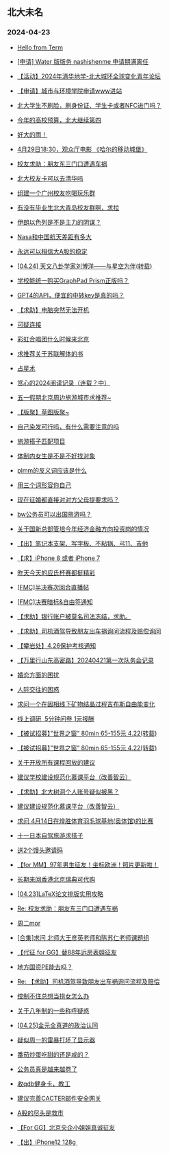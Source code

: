 ## 北大未名 
### 2024-04-23

+ [Hello from Term](https://bbs.pku.edu.cn/v2/post-read.php?bid=7&threadid=18776881)

+ [[申请] Water 版版务 nashishenme 申请期满离任](https://bbs.pku.edu.cn/v2/post-read.php?bid=751&threadid=18776220)

+ [【活动】2024年清华地学-北大城环全球变化青年论坛](https://bbs.pku.edu.cn/v2/post-read.php?bid=351&threadid=18776365)

+ [【申请】城市与环境学院申请www进站](https://bbs.pku.edu.cn/v2/post-read.php?bid=130&threadid=18776386)

+ [北大学生不刷脸，刷身份证、学生卡或者NFC进门吗？](https://bbs.pku.edu.cn/v2/post-read.php?bid=1431&threadid=18776698)

+ [今年的高校预算，北大继续第四](https://bbs.pku.edu.cn/v2/post-read.php?bid=294&threadid=18776476)

+ [好大的雨！](https://bbs.pku.edu.cn/v2/post-read.php?bid=1431&threadid=18776846)

+ [4月29日18:30，观众厅电影 《哈尔的移动城堡》](https://bbs.pku.edu.cn/v2/post-read.php?bid=222&threadid=18776787)

+ [校友求助：朋友东三门口遭遇车祸](https://bbs.pku.edu.cn/v2/post-read.php?bid=104&threadid=18776207)

+ [北大校友卡可以去清华吗](https://bbs.pku.edu.cn/v2/post-read.php?bid=104&threadid=18763016)

+ [组建一个广州校友吃喝玩乐群](https://bbs.pku.edu.cn/v2/post-read.php?bid=486&threadid=18528404)

+ [有没有毕业生北大青岛校友群啊，求拉](https://bbs.pku.edu.cn/v2/post-read.php?bid=453&threadid=18776761)

+ [伊朗以色列是不是主力的阴谋？](https://bbs.pku.edu.cn/v2/post-read.php?bid=249&threadid=18775924)

+ [Nasa和中国航天差距有多大](https://bbs.pku.edu.cn/v2/post-read.php?bid=606&threadid=18775655)

+ [永远可以相信大A股的稳定](https://bbs.pku.edu.cn/v2/post-read.php?bid=249&threadid=18776812)

+ [[04.24] 天文八卦学家刘博洋——与星空为伴(转载)](https://bbs.pku.edu.cn/v2/post-read.php?bid=89&threadid=18776505)

+ [学校能统一购买GraphPad Prism正版吗？](https://bbs.pku.edu.cn/v2/post-read.php?bid=181&threadid=18535552)

+ [GPT4的API，便宜的中转key是真的吗？](https://bbs.pku.edu.cn/v2/post-read.php?bid=35&threadid=18775831)

+ [【求助】电脑突然无法开机](https://bbs.pku.edu.cn/v2/post-read.php?bid=1361&threadid=18776660)

+ [可疑连接](https://bbs.pku.edu.cn/v2/post-read.php?bid=35&threadid=18777002)

+ [彩虹合唱团什么时候来北京](https://bbs.pku.edu.cn/v2/post-read.php?bid=205&threadid=18776511)

+ [求推荐关于苏联解体的书](https://bbs.pku.edu.cn/v2/post-read.php?bid=53&threadid=18776678)

+ [占星术](https://bbs.pku.edu.cn/v2/post-read.php?bid=1279&threadid=18757739)

+ [赏心的2024阅读记录（连载？中）](https://bbs.pku.edu.cn/v2/post-read.php?bid=53&threadid=18775148)

+ [五一假期北京周边旅游城市求推荐~](https://bbs.pku.edu.cn/v2/post-read.php?bid=94&threadid=18776671)

+ [【版聚】草图版聚~](https://bbs.pku.edu.cn/v2/post-read.php?bid=1367&threadid=18776701)

+ [自己染发可行吗，有什么需要注意的吗](https://bbs.pku.edu.cn/v2/post-read.php?bid=354&threadid=18772710)

+ [旅游搭子匹配项目](https://bbs.pku.edu.cn/v2/post-read.php?bid=94&threadid=18776015)

+ [体制内女生是不是不好找对象](https://bbs.pku.edu.cn/v2/post-read.php?bid=36&threadid=18776898)

+ [plmm的反义词应该是什么](https://bbs.pku.edu.cn/v2/post-read.php?bid=103&threadid=18776351)

+ [用三个词形容你自己](https://bbs.pku.edu.cn/v2/post-read.php?bid=103&threadid=18776906)

+ [现在征婚都直接对对方父母提要求吗？](https://bbs.pku.edu.cn/v2/post-read.php?bid=167&threadid=18776741)

+ [bw公务员可以出国旅游吗？](https://bbs.pku.edu.cn/v2/post-read.php?bid=99&threadid=18776379)

+ [关于国新总部管培今年经济金融方向投资岗的情况](https://bbs.pku.edu.cn/v2/post-read.php?bid=99&threadid=18708779)

+ [【出】笔记本支架、写字板、不粘锅、弓11、吉他](https://bbs.pku.edu.cn/v2/post-read.php?bid=71&threadid=18776518)

+ [【求】iPhone 8 或者 iPhone 7](https://bbs.pku.edu.cn/v2/post-read.php?bid=71&threadid=18776766)

+ [昨天今天的应氏杯赛都挺精彩](https://bbs.pku.edu.cn/v2/post-read.php?bid=643&threadid=18776491)

+ [[FMC]半决赛次回合直播帖](https://bbs.pku.edu.cn/v2/post-read.php?bid=519&threadid=18774976)

+ [[FMC]决赛暗标&自由签通知](https://bbs.pku.edu.cn/v2/post-read.php?bid=519&threadid=18776731)

+ [【求助】银行账户被莫名司法冻结，求助。](https://bbs.pku.edu.cn/v2/post-read.php?bid=301&threadid=18773147)

+ [【求助】司机酒驾导致朋友出车祸询问流程及赔偿询问](https://bbs.pku.edu.cn/v2/post-read.php?bid=301&threadid=18776205)

+ [【攀岩处】4.26保护考核通知](https://bbs.pku.edu.cn/v2/post-read.php?bid=224&threadid=18776904)

+ [【万里行山东高密路】20240421第一次队务会记录](https://bbs.pku.edu.cn/v2/post-read.php?bid=143&threadid=18776847)

+ [婚恋方面的困扰](https://bbs.pku.edu.cn/v2/post-read.php?bid=690&threadid=18776638)

+ [人际交往的困惑](https://bbs.pku.edu.cn/v2/post-read.php?bid=690&threadid=18776311)

+ [求问一个在固相线下矿物结晶过程吉布斯自由能变化](https://bbs.pku.edu.cn/v2/post-read.php?bid=642&threadid=18776801)

+ [线上调研  5分钟问卷 1元报酬](https://bbs.pku.edu.cn/v2/post-read.php?bid=1010&threadid=18776760)

+ [【被试招募】”世界之窗“ 80min 65-155元 4.22(转载)](https://bbs.pku.edu.cn/v2/post-read.php?bid=485&threadid=18776397)

+ [【被试招募】”世界之窗“ 80min 65-155元 4.22(转载)](https://bbs.pku.edu.cn/v2/post-read.php?bid=1010&threadid=18776397)

+ [关于开放所有课程回放的建议](https://bbs.pku.edu.cn/v2/post-read.php?bid=438&threadid=18775982)

+ [建议学校建设规范化慕课平台（改善智云）](https://bbs.pku.edu.cn/v2/post-read.php?bid=438&threadid=18776528)

+ [【求助】北大树洞个人账号疑似被黑？](https://bbs.pku.edu.cn/v2/post-read.php?bid=668&threadid=18624417)

+ [建议建设规范化慕课平台（改善智云）](https://bbs.pku.edu.cn/v2/post-read.php?bid=668&threadid=18776641)

+ [求问 4月14日在煌胜体育羽毛球基地(奥体馆)的比赛](https://bbs.pku.edu.cn/v2/post-read.php?bid=77&threadid=18777036)

+ [十一日本自驾旅游求搭子](https://bbs.pku.edu.cn/v2/post-read.php?bid=94&threadid=18775488)

+ [送2个馒头邀请码](https://bbs.pku.edu.cn/v2/post-read.php?bid=209&threadid=18768922)

+ [【for MM】97年男生征友！坐标欧洲！照片更新啦！](https://bbs.pku.edu.cn/v2/post-read.php?bid=167&threadid=18691960)

+ [长期来回香港北京瑞典可代购](https://bbs.pku.edu.cn/v2/post-read.php?bid=71&threadid=18776350)

+ [[04.23]LaTeX论文排版实用攻略](https://bbs.pku.edu.cn/v2/post-read.php?bid=25&threadid=18777056)

+ [Re: 校友求助：朋友东三门口遭遇车祸](https://bbs.pku.edu.cn/v2/post-read.php?bid=104&threadid=18776207)

+ [周二mor](https://bbs.pku.edu.cn/v2/post-read.php?bid=468&threadid=18777060)

+ [[合集]求问 北师大王彦英老师和陈苏仁老师课题组](https://bbs.pku.edu.cn/v2/post-read.php?bid=244&threadid=18777058)

+ [【代征 for GG】替88年远房表姐征友](https://bbs.pku.edu.cn/v2/post-read.php?bid=167&threadid=18774221)

+ [地方国资PE能去吗？](https://bbs.pku.edu.cn/v2/post-read.php?bid=99&threadid=18776993)

+ [Re: 【求助】司机酒驾导致朋友出车祸询问流程及赔偿](https://bbs.pku.edu.cn/v2/post-read.php?bid=301&threadid=18776205)

+ [控制不住总想当捞女怎么办](https://bbs.pku.edu.cn/v2/post-read.php?bid=690&threadid=18777055)

+ [关于八年制的一些称呼疑惑](https://bbs.pku.edu.cn/v2/post-read.php?bid=138&threadid=18776230)

+ [[04.25]金元全真道的政治认同](https://bbs.pku.edu.cn/v2/post-read.php?bid=342&threadid=18777082)

+ [疑似周一的雷暴打坏了显示器](https://bbs.pku.edu.cn/v2/post-read.php?bid=1361&threadid=18777064)

+ [番茄炒蛋吃甜的还是咸的？](https://bbs.pku.edu.cn/v2/post-read.php?bid=90&threadid=18756550)

+ [公务员真是越来越卷了](https://bbs.pku.edu.cn/v2/post-read.php?bid=99&threadid=18777052)

+ [收qdb健身卡，教工](https://bbs.pku.edu.cn/v2/post-read.php?bid=71&threadid=18776639)

+ [建议完善CACTER邮件安全网关](https://bbs.pku.edu.cn/v2/post-read.php?bid=668&threadid=18777066)

+ [A股的尽头是救市](https://bbs.pku.edu.cn/v2/post-read.php?bid=249&threadid=18777113)

+ [【For GG】北京央企小姐姐真诚征友](https://bbs.pku.edu.cn/v2/post-read.php?bid=167&threadid=18775876)

+ [【出】iPhone12 128g ](https://bbs.pku.edu.cn/v2/post-read.php?bid=71&threadid=18777067)

